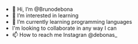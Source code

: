 - 👋 Hi, I’m @Brunodebona
- 👀 I’m interested in learning
- 🌱 I’m currently learning 
programming languages
- I'm looking to collaborate in any way I can
- 📫 How to reach me Instagran @debonas_

<!---
Brunodebona/Brunodebona is a ✨ special ✨ repository because its `README.md` (this file) appears on your GitHub profile.
You can click the Preview link to take a look at your changes.
--->
